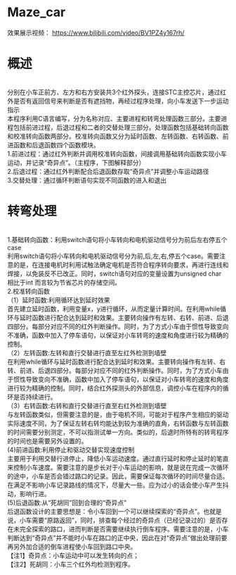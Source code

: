 # Maze_car
效果展示视频：
https://www.bilibili.com/video/BV1PZ4y167rh/
<Br/>
# 概述
<Br/>分别在小车正前方、左方和右方安装共3个红外探头，连接STC主控芯片，通过红外是否有返回信号来判断是否有遮挡物，再经过程序处理，向小车发送下一步运动指示
<Br/>本程序利用C语言编写，分为名称对应、主要进程和转弯处理函数三部分。主要进程包括前进过程，后退过程和二者的交替处理三部分。处理函数包括基础转向函数和校准转向函数两部分。校准转向函数又分为延时函数、左转函数、右转函数、前进函数和后退函数四个函数模块。
<Br/>1.前进过程：通过红外判断并调用校准转向函数，间接调用基础转向函数实现小车运动，并记录“奇异点”。（主程序，下图解释部分）
<Br/>2.后退过程：通过红外判断配合后退函数存取“奇异点”并调整小车运动路径
<Br/>3.交替处理：通过循环判断语句实现不同函数的进入和退出
<Br/>
# 转弯处理
<Br/>1.基础转向函数：利用switch语句将小车转向和电机驱动信号分为前后左右停五个case
<Br/>利用switch语句将小车转向和电机驱动信号分为前,后,左,右,停五个case。需要注意的是，在连接电机时利用试触法确定电机是否符合程序转向要求，再进行连线和焊接，以免装反不已改正。同时，switch语句对应的变量设置为unsigned char 相比于int 而言较为节省芯片的存储空间。
<Br/>2.校准转向函数
<Br/>（1）延时函数:利用循环达到延时效果
<Br/>首先建立延时函数，利用变量x，y进行循环，从而定量计算时间。在利用while循环与延时函数进行配合达到延时和效果。主要转向操作有左转、右转、前进、后退四部分。每部分对应不同的红外判断操作。同时，为了方式小车由于惯性导致变向不准确，函数中加入了停车语句，以保证对小车转弯的速度和角度进行较为精确的控制。
<Br/>（2）左转函数:左转和直行交替进行直至左红外检测到墙壁
<Br/>在利用while循环与延时函数进行配合达到延时和效果。主要转向操作有左转、右转、前进、后退四部分。每部分对应不同的红外判断操作。同时，为了方式小车由于惯性导致变向不准确，函数中加入了停车语句，以保证对小车转弯的速度和角度进行较为精确的控制。同时，结合红外探测头的外部信息，调控小车在程序内的循环是否持续进行。
<Br/>（3）右转函数:右转和直行交替进行直至右红外检测到墙壁
<Br/>与左转函数类似，但需要注意的是，由于电机不同，可能对于程序产生相应的驱动实际速度不同，为了保证左转右转均能达到较为准确的直角，右转函数与左转函数的时间需要分别测定，不可以指测试单一方向。类似的，后退时所特有的转弯程序的时间也是需要另外设置的。
<Br/>(4)前进函数:利用停止和驱动交替实现速度控制
<Br/>主要用于利用交替行进停止，降低小车运动速度。通过直行延时和停止延时的笔直来控制小车速度。需要注意的是步长对于小车运动的影响，就是说在完成一次循环的途中，小车是否会错过路口的记录。因此，需要保证每次循环的时间尽量合适。在满足不影响小车记录路线的情况下，尽量大一些。应为过小的话会使小车产生抖动，影响行进。
<Br/>(5)后退函数:从“死胡同”回到合理的“奇异点”
<Br/>后退函数设计的主要思想是：令小车回到一个可以继续探索的“奇异点”。也就是说，小车需要“原路返回”，同时，排查每个经过的奇异点（已经记录过的）是否存在未完全探索的路口，进而判断是否需要继续执行倒车程序。需要注意的是，小车判断达到“奇异点”并不能时小车在路口的正中央，因此在对“奇异点”做出处理前要再另外加合适的倒车进程使小车回到路口中央。
<Br/>【注1】奇异点：小车运动中可以发生转向的点；
<Br/>【注2】死胡同：小车三个红外均检测到程序。
